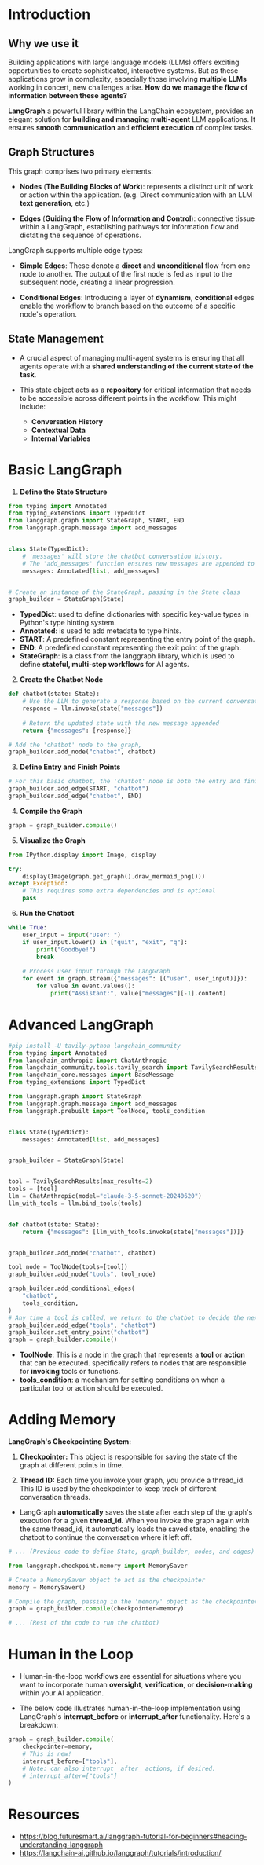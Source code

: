 # Introduction

## Why we use it 

Building applications with large language models (LLMs) offers exciting opportunities to create sophisticated, interactive systems. But as these applications grow in complexity, especially those involving **multiple LLMs** working in concert, new challenges arise. **How do we manage the flow of information between these agents?**

**LangGraph** a powerful library within the LangChain ecosystem, provides an elegant solution for **building and managing multi-agent** LLM applications. It ensures **smooth communication** and **efficient execution** of complex tasks.

## Graph Structures

This graph comprises two primary elements:

- **Nodes** (**The Building Blocks of Work**): represents a distinct unit of work or action within the application. (e.g. Direct communication with an LLM **text generation**, etc.)

- **Edges** (**Guiding the Flow of Information and Control**): connective tissue within a LangGraph, establishing pathways for information flow and dictating the sequence of operations.

LangGraph supports multiple edge types:

- **Simple Edges**: These denote a **direct** and **unconditional** flow from one node to another. The output of the first node is fed as input to the subsequent node, creating a linear progression.

- **Conditional Edges**: Introducing a layer of **dynamism**, **conditional** edges enable the workflow to branch based on the outcome of a specific node's operation.

## State Management

- A crucial aspect of managing multi-agent systems is ensuring that all agents operate with a **shared understanding of the current state of the task**.

- This state object acts as a **repository** for critical information that needs to be accessible across different points in the workflow. This might include:
  - **Conversation History**
  - **Contextual Data**
  - **Internal Variables**

# Basic LangGraph 

1. **Define the State Structure**

```python
from typing import Annotated
from typing_extensions import TypedDict
from langgraph.graph import StateGraph, START, END
from langgraph.graph.message import add_messages


class State(TypedDict):
    # 'messages' will store the chatbot conversation history.
    # The 'add_messages' function ensures new messages are appended to the list.
    messages: Annotated[list, add_messages]


# Create an instance of the StateGraph, passing in the State class
graph_builder = StateGraph(State)
```

- **TypedDict**: used to define dictionaries with specific key-value types in Python's type hinting system.
- **Annotated**: is used to add metadata to type hints.
- **START**: A predefined constant representing the entry point of the graph.
- **END**: A predefined constant representing the exit point of the graph.
- **StateGraph**: is a class from the langgraph library, which is used to define **stateful, multi-step workflows** for AI agents.

2. **Create the Chatbot Node**

```python
def chatbot(state: State):
    # Use the LLM to generate a response based on the current conversation history.
    response = llm.invoke(state["messages"])
    
    # Return the updated state with the new message appended
    return {"messages": [response]}

# Add the 'chatbot' node to the graph,
graph_builder.add_node("chatbot", chatbot)
```

3. **Define Entry and Finish Points**

```python
# For this basic chatbot, the 'chatbot' node is both the entry and finish point
graph_builder.add_edge(START, "chatbot")
graph_builder.add_edge("chatbot", END)
```

4. **Compile the Graph**

```python
graph = graph_builder.compile()
```

5. **Visualize the Graph**

```python
from IPython.display import Image, display

try:
    display(Image(graph.get_graph().draw_mermaid_png()))
except Exception:
    # This requires some extra dependencies and is optional
    pass
```

6. **Run the Chatbot**

```python
while True:
    user_input = input("User: ")
    if user_input.lower() in ["quit", "exit", "q"]:
        print("Goodbye!")
        break
    
    # Process user input through the LangGraph
    for event in graph.stream({"messages": [("user", user_input)]}):
        for value in event.values():
            print("Assistant:", value["messages"][-1].content)
```

# Advanced LangGraph

```python
#pip install -U tavily-python langchain_community
from typing import Annotated
from langchain_anthropic import ChatAnthropic
from langchain_community.tools.tavily_search import TavilySearchResults
from langchain_core.messages import BaseMessage
from typing_extensions import TypedDict

from langgraph.graph import StateGraph
from langgraph.graph.message import add_messages
from langgraph.prebuilt import ToolNode, tools_condition


class State(TypedDict):
    messages: Annotated[list, add_messages]


graph_builder = StateGraph(State)


tool = TavilySearchResults(max_results=2)
tools = [tool]
llm = ChatAnthropic(model="claude-3-5-sonnet-20240620")
llm_with_tools = llm.bind_tools(tools)


def chatbot(state: State):
    return {"messages": [llm_with_tools.invoke(state["messages"])]}


graph_builder.add_node("chatbot", chatbot)

tool_node = ToolNode(tools=[tool])
graph_builder.add_node("tools", tool_node)

graph_builder.add_conditional_edges(
    "chatbot",
    tools_condition,
)
# Any time a tool is called, we return to the chatbot to decide the next step
graph_builder.add_edge("tools", "chatbot")
graph_builder.set_entry_point("chatbot")
graph = graph_builder.compile()
```

- **ToolNode**: This is a node in the graph that represents a **tool** or **action** that can be executed. specifically refers to nodes that are responsible for **invoking** tools or functions.
- **tools_condition**: a mechanism for setting conditions on when a particular tool or action should be executed.

# Adding Memory

**LangGraph's Checkpointing System:**

1. **Checkpointer:** This object is responsible for saving the state of the graph at different points in time.

2. **Thread ID:** Each time you invoke your graph, you provide a thread_id. This ID is used by the checkpointer to keep track of different conversation threads.

- LangGraph **automatically** saves the state after each step of the graph's execution for a given **thread_id**. When you invoke the graph again with the same thread_id, it automatically loads the saved state, enabling the chatbot to continue the conversation where it left off.

```python
# ... (Previous code to define State, graph_builder, nodes, and edges)

from langgraph.checkpoint.memory import MemorySaver

# Create a MemorySaver object to act as the checkpointer
memory = MemorySaver()

# Compile the graph, passing in the 'memory' object as the checkpointer
graph = graph_builder.compile(checkpointer=memory)

# ... (Rest of the code to run the chatbot)
```

# Human in the Loop

- Human-in-the-loop workflows are essential for situations where you want to incorporate human **oversight**, **verification**, or **decision-making** within your AI application.

- The below code illustrates human-in-the-loop implementation using LangGraph's **interrupt_before** or **interrupt_after** functionality. Here's a breakdown:

```python
graph = graph_builder.compile(
    checkpointer=memory,
    # This is new!
    interrupt_before=["tools"],
    # Note: can also interrupt _after_ actions, if desired.
    # interrupt_after=["tools"]
)
```

# Resources
- https://blog.futuresmart.ai/langgraph-tutorial-for-beginners#heading-understanding-langgraph
- https://langchain-ai.github.io/langgraph/tutorials/introduction/